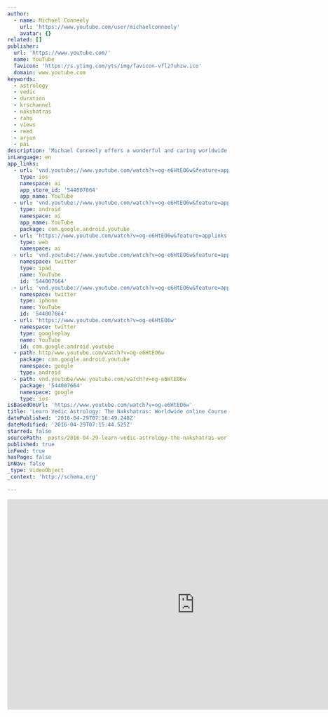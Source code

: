 ```yaml
---
author:
  - name: Michael Conneely
    url: 'https://www.youtube.com/user/michaelconneely'
    avatar: {}
related: []
publisher:
  url: 'https://www.youtube.com/'
  name: YouTube
  favicon: 'https://s.ytimg.com/yts/img/favicon-vflz7uhzw.ico'
  domain: www.youtube.com
keywords:
  - astrology
  - vedic
  - duration
  - krschannel
  - nakshatras
  - rahu
  - views
  - reed
  - arjun
  - pai
description: 'Michael Conneely offers a wonderful and caring worldwide course on the Nakshatras, find out more here: http://www.nakshatrasadvancedcourse.com If you wish to Learn Vedic Astrology you can easily purchase a Vedic Astrology Course from: https://shop.starwheelastrology.com/collections/astrologycourse the peerless and inspired 27 sign Lunar Zodiac of Vedic Astrology.'
inLanguage: en
app_links:
  - url: 'vnd.youtube://www.youtube.com/watch?v=og-e6HtEO6w&feature=applinks'
    type: ios
    namespace: ai
    app_store_id: '544007664'
    app_name: YouTube
  - url: 'vnd.youtube://www.youtube.com/watch?v=og-e6HtEO6w&feature=applinks'
    type: android
    namespace: ai
    app_name: YouTube
    package: com.google.android.youtube
  - url: 'https://www.youtube.com/watch?v=og-e6HtEO6w&feature=applinks'
    type: web
    namespace: ai
  - url: 'vnd.youtube://www.youtube.com/watch?v=og-e6HtEO6w&feature=applinks'
    namespace: twitter
    type: ipad
    name: YouTube
    id: '544007664'
  - url: 'vnd.youtube://www.youtube.com/watch?v=og-e6HtEO6w&feature=applinks'
    namespace: twitter
    type: iphone
    name: YouTube
    id: '544007664'
  - url: 'https://www.youtube.com/watch?v=og-e6HtEO6w'
    namespace: twitter
    type: googleplay
    name: YouTube
    id: com.google.android.youtube
  - path: http/www.youtube.com/watch?v=og-e6HtEO6w
    package: com.google.android.youtube
    namespace: google
    type: android
  - path: vnd.youtube/www.youtube.com/watch?v=og-e6HtEO6w
    package: '544007664'
    namespace: google
    type: ios
isBasedOnUrl: 'https://www.youtube.com/watch?v=og-e6HtEO6w'
title: 'Learn Vedic Astrology: The Nakshatras: Worldwide online Course'
datePublished: '2016-04-29T07:16:49.248Z'
dateModified: '2016-04-29T07:15:44.525Z'
starred: false
sourcePath: _posts/2016-04-29-learn-vedic-astrology-the-nakshatras-worldwide-online-cour.md
published: true
inFeed: true
hasPage: false
inNav: false
_type: VideoObject
_context: 'http://schema.org'

---
```

<iframe src="https://cdn.embedly.com/widgets/media.html?src=https%3A%2F%2Fwww.youtube.com%2Fembed%2Fog-e6HtEO6w%3Ffeature%3Doembed&amp;url=https%3A%2F%2Fwww.youtube.com%2Fwatch%3Fv%3Dog-e6HtEO6w&amp;image=https%3A%2F%2Fi.ytimg.com%2Fvi%2Fog-e6HtEO6w%2Fhqdefault.jpg&amp;key=b7d04c9b404c499eba89ee7072e1c4f7&amp;type=text%2Fhtml&amp;schema=youtube" width="854" height="480" scrolling="no" frameborder="0" allowfullscreen="" style=""></iframe>
